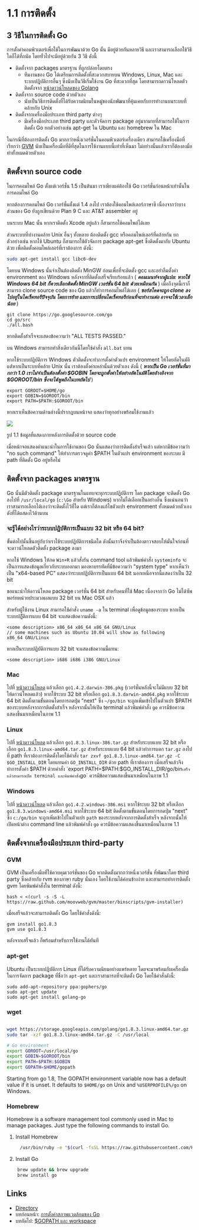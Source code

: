# 1.1 การติดตั้ง

## 3 วิธีในการติดตั้ง Go

การตั้งค่าคอมพิวเตอร์เพื่อใช้ในการพัฒนาด้วย Go นั้น มีอยู่ด้วยกันหลายวิธี และเราสามารถเลือกใช้วิธีใดก็ได้ที่ถนัด โดยทั่วไปจะมีอยู่ด้วยกัน 3 วิธี ดังนี้

-  ติดตั้งจาก packages มาตรฐาน ที่ถูกปล่อยโดยตรง
    - ทีมงานของ Go ได้เตรียมการติดตั้งที่สะดวกสบายบน Windows, Linux, Mac และระบบปฎิบัติการอื่นๆ ซึ่งนับเป็นวิธีเริ่มใช้งาน Go ที่สะดวกที่สุด
โดยสามารถดาวน์โหลดตัวติดตั้งจาก [หน้าดาวน์โหลดของ Golang](https://golang.org/dl/)
- ติดตั้งจาก source code ด้วยตัวเอง
    - นับเป็นวิธีการติดตั้งที่ได้รับความนิยมในหมู่ของนักพัฒนาที่คุ้นเคยกับการทำงานบนระบบที่คล้ายกับ Unix
- ติดตั้งจากเครื่องมือประเภท third party ต่างๆ
    - มีเครื่องมือประเภท third party และตัวจัดการ package อยู่มากมายที่สามารถใช้ในการติดตั้ง Go ยกตัวอย่างเช่น apt-get ใน Ubuntu และ homebrew ใน Mac
	
ในกรณีที่ต้องการติดตั้ง Go มากกว่าหนึ่งเวอร์ชั่นในคอมพิวเตอร์เครื่องเดียว สามารถใช้เครื่องมือที่เรียกว่า [GVM](https://github.com/moovweb/gvm) นับเป็นเครื่องมือที่ดีที่สุดในการใช้งานแบบนี้เท่าที่เห็นมา ไม่อย่างนั้นแล้วเราก็ต้องลงมือทำทั้งหมดด้วยตัวเอง

## ติดตั้งจาก source code

ในการคอมไพล์ Go ตั้งแต่เวอร์ชั่น 1.5 เป็นต้นมา เราเพียงแค่ต้องใช้ Go เวอร์ชั่นก่อนหน้าเท่านั้นในการคอมไพล์ Go

หากต้องการคอมไพล์ Go เวอร์ชั่นตั้งแต่ 1.4 ลงไป เราต้องใช้คอมไพล์เลอร์ภาษาซี เนื่องจากว่าบางส่วนของ Go ยังถูกเขียนด้วย Plan 9 C และ AT&T assembler อยู่

บนระบบ Mac นั้น หากเราติดตั้ง Xcode อยู่แล้ว ก็สามารถใช้คอมไพล์ได้เลย

ส่วนระบบที่ทำงานคล้าย Unix อื่นๆ ทั้งหลาย ต้องติดตั้ง gcc หรือคอมไพล์เลอร์ที่คล้ายกัน ยกตัวอย่างเช่น หากใช้ Ubuntu ก็สามารถใช้ตัวจัดการ package apt-get ซึ่งติดตั้งมากับ Ubuntu ด้วย เพื่อติดตั้งคอมไพล์เลอร์ที่เราต้องการ ดังนี้:

```sh
sudo apt-get install gcc libc6-dev
```

โดยบน Windows นั้นจำเป็นต้องติดตั้ง MinGW ก่อนเพื่อที่จะติดตั้ง gcc และอย่าลืมตั้งค่า environment ของ Windows หลังจากที่ติดตั้งเสร็จเรียบร้อยแล้ว ( ***คอมเมนท์จากผู้แปล: หากใช้ Windows 64 bit ก็ควรเลือกติดตั้ง MinGW เวอร์ชั่น 64 bit ด้วยเหมือนกัน*** )
เมื่อถึงจุดนี้เราก็สามารถ clone source code ของ Go แล้วก็ทำการคอมไพล์ได้เลย ( ***ซอร์สโคดจะถูก clone ลงไปอยู่ในไดเร็คทอรีปัจจุบัน โดยการย้าย และการเปลี่ยนไดเร็คทอรีก่อนที่จะทำงานต่อ อาจจะใช้เวลาเล็กน้อย*** )

	git clone https://go.googlesource.com/go
	cd go/src
	./all.bash 
	
หากติดตั้งสำเร็จจะแสดงข้อความว่า "ALL TESTS PASSED."

บน Windows สามารถทำสิ่งเดียวกันนี้โดยใช้คำสั่ง `all.bat` แทน

หากใช้ระบบปฎิบัติการ Windows ตัวติดตั้งจะทำการตั้งค่าตัวแปร environment ให้โดยอัตโนมัติ แต่่่หากเป็นระบบที่คล้าย Unix นั้น เราต้องตั้งค่าเหล่านั้นด้วยตัวเอง ดังนี้ ( ***หากเป็น Go เวอร์ชั่นที่มากกว่า 1.0 เราไม่จำเป็นต้องตั้งค่า $GOBIN โดยจะถูกตั้งค่าให้อย่างอัตโนมัติโดยอ้างอิงจาก $GOROOT/bin ซึ่งจะได้พูดถึงในบทถัดไป*** ) 

    export GOROOT=$HOME/go
    export GOBIN=$GOROOT/bin
    export PATH=$PATH:$GOROOT/bin

หากเราเห็นข้อความด้านล่างนี้ปรากฎบนหน้าจอ แสดงว่าทุกอย่างพร้อมใช้งานแล้ว

![](images/1.1.mac.png?raw=true)

รูป 1.1 ข้อมูลที่แสดงภายหลังการติดตั้งด้วย source code

เมื่อหน้าจอแสดงคำแนะนำในการใช้งานของ Go นั่นแสดงว่าการติดตั้งสำเร็จแล้ว แต่หากมีข้อความว่า "no such command" ให้ทำการตรวจดูค่า $PATH ในตัวแปร environment ของระบบ มี path ที่ติดตั้ง Go อยู่หรือไม่

## ติดตั้งจาก packages มาตรฐาน

Go นั้นมีตัวติดตั้ง package มาตรฐานในแทบจะทุกระบบปฎิบัติการ โดย package จะติดตั้ง Go ลงไปที่ `/usr/local/go` (`c:\Go` สำหรับ Windows) หากไม่ได้เลือกเป็นอย่างอื่น ซึ่งแน่นอนว่าเราสามารถเลือกได้เองว่าจะติดตั้งไว้ที่ใด แต่เราก็ต้องแก้ไขตัวแปร environment ทั้งหมดด้วยตัวเองดังที่ได้แสดงไว้ด้านบน

### จะรู้ได้อย่างไรว่าระบบปฎิบัติการเป็นแบบ 32 bit หรือ 64 bit?

ขั้นต่อไปนั้นขึ้นอยู่กับว่าเราใช้ระบบปฎิบัติการชนิดใด ดังนั้นเราจึงจำเป็นต้องตาวจสอบให้มั่นใจก่อนที่จะดาวน์โหลดตัวติดตั้ง package ลงมา

หากใช้ Windows ให้กด `Win+R` แล้วสั่งรัน command tool แล้วพิมพ์คำสั่ง `systeminfo` จะเป็นการแสดงข้อมูลเกี่ยวกับระบบออกมา มองหาบรรทัดที่มีข้อความว่า "system type" หากเห็นว่าเป็น "x64-based PC" แสดงว่าระบบปฎิบัติการเป็นแบบ 64 bit นอกเหนือจากนี้แสดงว่าเป็น 32 bit 

ขอแนะนำให้ดาวน์โหลด package เวอร์ชั่น 64 bit สำหรับคนที่ใช้ Mac เนื่องจากว่า Go ไม่ได้ซัพพอร์ทหน่วยประมวลผลแบบ 32 bit บน Mac OSX แล้ว

สำหรับผู้ใช้งาน Linux สามารถใช้คำสั่ง `uname -a` ใน terminal เพื่อดูข้อมูลของระบบ หากเป็นระบบปฎิัติการแบบ 64 bit จะแสดงข้อความดังนี้:

    <some description> x86_64 x86_64 x86_64 GNU/Linux
    // some machines such as Ubuntu 10.04 will show as following
    x86_64 GNU/Linux

หากเป็นระบบปฎิบัติการแบบ 32 bit จะแสดงข้อความนี้แทน:

    <some description> i686 i686 i386 GNU/Linux

### Mac

ไปที่ [หน้าดาวน์โหลด](https://golang.org/dl/) แล้วเลือก `go1.4.2.darwin-386.pkg` (เวอร์ชั่นหลังนี้จะไม่มีแบบ 32 bit ให้ดาวน์โหลดแล้ว) หากใช้ระบบ 32 bit หรือเลือก `go1.8.3.darwin-amd64.pkg` หากใช้ระบบ 64 bit ติดตั้งตามขั้นตอนโดยการกดปุ่ม "next" ซึ่ง `~/go/bin` จะถูกเพิ่มเข้าไปในตัวแปร $PATH ของระบบหลังจากการติดตั้งสำเร็จ หลังจากนั้นให้เปิด terminal แล้วพิมพ์คำสั่ง `go` ควรมีข้อความแสดงขึ้นมาเหมือนในภาพ 1.1

### Linux

ไปที่ [หน้าดาวน์โหลด](https://golang.org/dl/) แล้วเลือก `go1.8.3.linux-386.tar.gz` สำหรับระบบแบบ 32 bit หรือเลือก `go1.8.3.linux-amd64.tar.gz` สำหรับระบบแบบ 64 bit แล้วทำการแตก `tar.gz` ลงไปที่ path ที่เราต้องการติดตั้งโดยใช้คำสั่ง `tar zxvf go1.8.3.linux-amd64.tar.gz -C $GO_INSTALL_DIR` โดยแทนค่า `GO_INSTALL_DIR` ด้วย path ที่เราต้องการ เมื่อเสร็จแล้วจึงทำการตั้งค่า $PATH ด้วยคำสั่ง `export PATH=$PATH:$GO_INSTALL_DIR/go/bin` เสร็จแล้วสามารถเปิด terminal และพิมพ์คำสั่ง `go` ควรมีข้อความแสดงขึ้นมาเหมือนในภาพ 1.1

### Windows

ไปที่ [หน้าดาวน์โหลด](https://golang.org/dl/) แล้วเลือก `go1.4.2.windows-386.msi` หากใช้ระบบ 32 bit หรือเลือก `go1.8.3.windows-amd64.msi` หากใช้ระบบ 64 bit ติดตั้งตามขั้นตอนโดยการกดปุ่ม "next" ซึ่ง `c:/go/bin` จะถูกเพิ่มเข้าไปในตัวแปร `path` ของระบบหลังจากการติดตั้งสำเร็จ หลังจากนั้นให้เปิดหน้าต่าง command line แล้วพิมพ์คำสั่ง `go` ควรมีข้อความแสดงขึ้นมาเหมือนในภาพ 1.1

## ติดตั้งจากเครื่องมือประเภท third-party

### GVM

GVM เป็นเครื่องมือที่ใช้ควบคุมเวอร์ชั่นของ Go หากติดตั้งมากกว่าหนึ่งเวอร์ชั่น ที่พัฒนาโดย third party ซึ่งคล้ายกับ rvm ของภาษา ruby นั่นเอง โดยใช้งานได้ค่อนข้างง่าย และสามารถทำการติดตั้ง gvm โดยพิมพ์คำสั่งใน terminal ดังนี้:

    bash < <(curl -s -S -L https://raw.github.com/moovweb/gvm/master/binscripts/gvm-installer)

เมื่อเสร็จแล้วจะสามารถติดตั้ง Go โดยใช้คำสั่งดังนี้:

    gvm install go1.8.3
    gvm use go1.8.3

หลังจากเสร็จแล้ว ก็พร้อมสำหรับการใช้งานได้ทันที

### apt-get

Ubuntu เป็นระบบปฎิบัติการ Linux ที่ได้รับความนิยมอย่างแพร่หลาย โดยจะมาพร้อมกับเครื่องมือในการจัดการ package ที่ชื่อว่า `apt-get` และเราสามารถที่จะติดตั้ง Go โดยใช้คำสั่งดังนี้:

    sudo add-apt-repository ppa:gophers/go
    sudo apt-get update
    sudo apt-get install golang-go

### wget
```sh

wget https://storage.googleapis.com/golang/go1.8.3.linux-amd64.tar.gz
sudo tar -xzf go1.8.3.linux-amd64.tar.gz -C /usr/local 

# Go environment
export GOROOT=/usr/local/go
export GOBIN=$GOROOT/bin
export PATH=$PATH:$GOBIN
export GOPATH=$HOME/gopath 
```    
Starting from go 1.8, The GOPATH environment variable now has a default value if it is unset. It defaults to `$HOME/go` on Unix and `%USERPROFILE%/go` on Windows.
### Homebrew

Homebrew is a software management tool commonly used in Mac to manage packages. Just type the following commands to install Go.

1. Install Homebrew

```sh
     /usr/bin/ruby -e "$(curl -fsSL https://raw.githubusercontent.com/Homebrew/install/master/install)"
```

2. Install Go

```sh
    brew update && brew upgrade
    brew install go
```
## Links

- [Directory](preface.md)
- บทก่อนหน้า: [การตั้งค่าสภาพแวดล้อมของ Go](01.0.md)
- บทถัดไป: [$GOPATH และ workspace](01.2.md)

